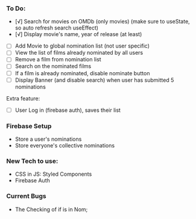 
### To Do: 

- [√] Search for movies on OMDb (only movies) (make sure to useState, so auto refresh search useEffect)
- [√] Display movie's name, year of release (at least)
- [ ] Add Movie to global nomination list (not user specific)
- [ ] View the list of films already nominated by all users
- [ ] Remove a film from nomination list 
- [ ] Search on the nominated films
- [ ] If a film is already nominated, disable nominate button
- [ ] Display Banner (and disable search) when user has submitted 5 nominations 

Extra feature: 
- [ ] User Log in (firebase auth), saves their list

### Firebase Setup 
- Store a user's nominations
- Store everyone's collective nominations 

### New Tech to use:
- CSS in JS: Styled Components
- Firebase Auth


### Current Bugs
- The Checking of if is in Nom;

